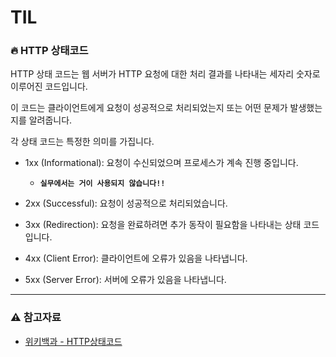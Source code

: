 # TIL

### 🔥 HTTP 상태코드

HTTP 상태 코드는 웹 서버가 HTTP 요청에 대한 처리 결과를 나타내는 세자리 숫자로 이루어진 코드입니다. 

이 코드는 클라이언트에게 요청이 성공적으로 처리되었는지 또는 어떤 문제가 발생했는지를 알려줍니다. 

각 상태 코드는 특정한 의미를 가집니다.

- 1xx (Informational): 요청이 수신되었으며 프로세스가 계속 진행 중입니다.
  - **`실무에서는 거이 사용되지 않습니다!!`**

- 2xx (Successful): 요청이 성공적으로 처리되었습니다.

- 3xx (Redirection): 요청을 완료하려면 추가 동작이 필요함을 나타내는 상태 코드입니다.

- 4xx (Client Error): 클라이언트에 오류가 있음을 나타냅니다.

- 5xx (Server Error): 서버에 오류가 있음을 나타냅니다.

***

### ⚠️ 참고자료
- [위키백과 - HTTP상태코드](https://ko.wikipedia.org/wiki/HTTP_%EC%83%81%ED%83%9C_%EC%BD%94%EB%93%9C)
